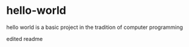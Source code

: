 # hello-world
hello world is a basic project in the tradition of computer programming

edited readme 
